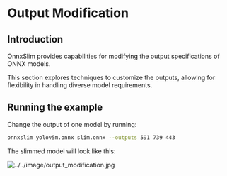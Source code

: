# Output Modification

## Introduction <test>

OnnxSlim provides capabilities for modifying the output specifications of ONNX models.

This section explores techniques to customize the outputs, allowing for flexibility in handling diverse model requirements.

## Running the example

Change the output of one model by running:

```bash
onnxslim yolov5m.onnx slim.onnx --outputs 591 739 443
```

The slimmed model will look like this:

![../../image/output_modification.jpg](../../images/output_modification.jpg)
